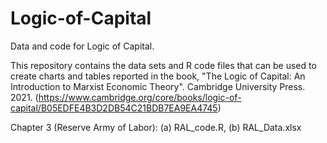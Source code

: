 # Logic-of-Capital
Data and code for Logic of Capital.

This repository contains the data sets and R code files that can be used to create charts and tables reported in the book, "The Logic of Capital: An Introduction to Marxist Economic Theory". Cambridge University Press. 2021. (https://www.cambridge.org/core/books/logic-of-capital/B05EDFE4B3D2DB54C21BDB7EA9EA4745)

Chapter 3 (Reserve Army of Labor): (a) RAL_code.R, (b) RAL_Data.xlsx



